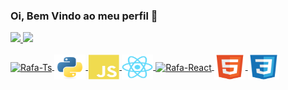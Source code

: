 ### Oi, Bem Vindo ao meu perfil 👋

<div align="left">
  <a href="https://github.com/josjunior">
  <img height="150em" src="https://github-readme-stats.vercel.app/api?username=josjunior&show_icons=true&theme=codeSTACKr&include_all_commits=true&count_private=true"/>
  <img height="150em" src="https://github-readme-stats.vercel.app/api/top-langs/?username=josjunior&layout=compact&langs_count=7&theme=codeSTACKr"/>
</div>
  <br>
 <div style="display: inline_block" align="left">
  <img align="center" alt="Rafa-Ts" height="40" width="50" src="https://cdn.worldvectorlogo.com/logos/java.svg">
  <img align="center" alt="Rafa-Python" height="40" width="50" src="https://raw.githubusercontent.com/devicons/devicon/master/icons/python/python-original.svg">
  <img align="center" alt="Rafa-Js" height="40" width="50" src="https://raw.githubusercontent.com/devicons/devicon/master/icons/javascript/javascript-plain.svg">
  <img align="center" alt="Rafa-React" height="40" width="50" src="https://raw.githubusercontent.com/devicons/devicon/master/icons/react/react-original.svg">
  <img align="center" alt="Rafa-React" height="50" width="60" src="https://cdn.iconscout.com/icon/free/png-256/node-js-1174925.png">
  <img align="center" alt="Rafa-HTML" height="40" width="50" src="https://raw.githubusercontent.com/devicons/devicon/master/icons/html5/html5-original.svg">
  <img align="center" alt="Rafa-CSS" height="40" width="50" src="https://raw.githubusercontent.com/devicons/devicon/master/icons/css3/css3-original.svg">
  
